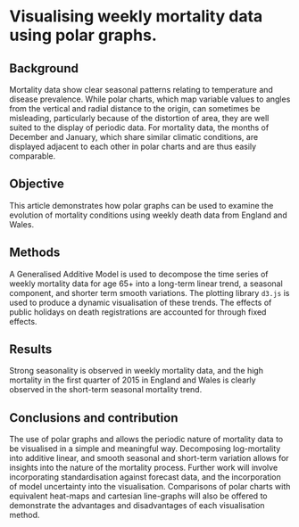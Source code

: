 # Visualising weekly mortality data using polar graphs.


## Background
Mortality data show clear seasonal patterns relating to temperature and disease prevalence. While polar charts, which map variable values to angles from the vertical and radial distance to the origin, can sometimes be misleading, particularly because of the distortion of area, they are well suited to the display of periodic data. For mortality data, the months of December and January, which share similar climatic conditions, are displayed adjacent to each other in polar charts and are thus easily comparable. 


## Objective
This article demonstrates how polar graphs can be used to examine the evolution of mortality conditions using weekly death data from England and Wales.

## Methods
A Generalised Additive Model is used to decompose the time series of weekly mortality data for age 65+ into a long-term linear trend, a seasonal component, and shorter term smooth variations. The plotting library `d3.js` is used to produce a dynamic visualisation of these trends. The effects of public holidays on death registrations are accounted for through fixed effects.

## Results
Strong seasonality is observed in weekly mortality data, and the high mortality in the first quarter of 2015 in England and Wales is clearly observed in the short-term seasonal mortality trend. 


## Conclusions and contribution
The use of polar graphs and allows the periodic nature of mortality data to be visualised in a simple and meaningful way. Decomposing log-mortality into additive linear, and smooth seasonal and short-term variation allows for insights into the nature of the mortality process. Further work will involve incorporating standardisation against forecast data, and the incorporation of model uncertainty into the visualisation. Comparisons of polar charts with equivalent heat-maps and cartesian line-graphs will also be offered to demonstrate the advantages and disadvantages of each visualisation method.